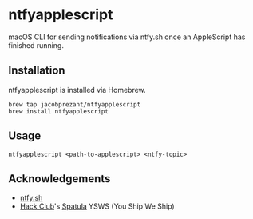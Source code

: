 # ntfyapplescript
macOS CLI for sending notifications via ntfy.sh once an AppleScript has finished running.

## Installation
ntfyapplescript is installed via Homebrew.
```
brew tap jacobprezant/ntfyapplescript
brew install ntfyapplescript
```
## Usage
`ntfyapplescript <path-to-applescript> <ntfy-topic>`


## Acknowledgements
- [ntfy.sh](https://github.com/binwiederhier/ntfy)
- [Hack Club](https://hack.club)'s [Spatula](https://spatula.hackclub.com) YSWS (You Ship We Ship) 
